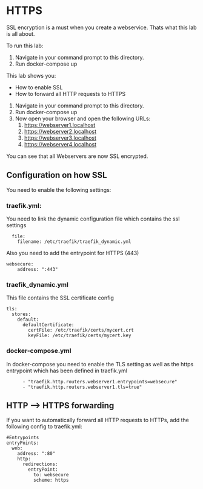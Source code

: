 # HTTPS
SSL encryption is a must when you create a webservice. 
Thats what this lab is all about. 

To run this lab:
1. Navigate in your command prompt to this directory.
2. Run docker-compose up


This lab shows you:
* How to enable SSL
* How to forward all HTTP requests to HTTPS


1. Navigate in your command prompt to this directory.
2. Run docker-compose up
3. Now open your browser and open the following URLs:
    1. https://webserver1.localhost
    2. https://webserver2.localhost
    3. https://webserver3.localhost
    4. https://webserver4.localhost

You can see that all Webservers are now SSL encrypted.

## Configuration on how SSL
You need to enable the following settings:
### traefik.yml:
You need to link the dynamic configuration file which contains the ssl settings
```
  file:
    filename: /etc/traefik/traefik_dynamic.yml
```
Also you need to add the entrypoint for HTTPS (443)
```  
websecure:
    address: ":443"

```

### traefik_dynamic.yml
This file contains the SSL certificate config
```
tls:
  stores:
    default:
      defaultCertificate:
        certFile: /etc/traefik/certs/mycert.crt
        keyFile: /etc/traefik/certs/mycert.key
```
### docker-compose.yml
In docker-compose you need to enable the TLS setting as well as the https entrypoint which has been defined in traefik.yml
```
      - "traefik.http.routers.webserver1.entrypoints=websecure"
      - "traefik.http.routers.webserver1.tls=true"
```

## HTTP --> HTTPS forwarding
If you want to automatically forward all HTTP requests to HTTPs, add the following config to traefik.yml:
```
#Entrypoints
entryPoints:
  web:
    address: ":80"
    http:
      redirections:
        entryPoint:
          to: websecure
          scheme: https
```
